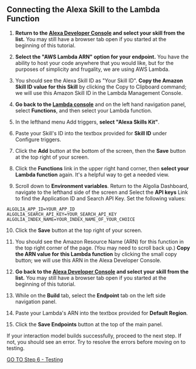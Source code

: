 ## Connecting the Alexa Skill to the Lambda Function

1.  **Return to the [Alexa Developer Console](https://developer.amazon.com/alexa/console/ask) and select your skill from the list.** You may still have a browser tab open if you started at the beginning of this tutorial.

2.  **Select the "AWS Lambda ARN" option for your endpoint.** You have the ability to host your code anywhere that you would like, but for the purposes of simplicity and frugality, we are using AWS Lambda.

3.  You should see the Alexa Skill ID as "Your Skill ID". **Copy the Amazon Skill ID value for this Skill** by clicking the Copy to Clipboard command; we will use this Amazon Skill ID in the Lambda Management Console.

4.  **Go back to the [Lambda console](https://console.aws.amazon.com/lambda/home)** and on the left hand navigation panel, select **Functions**, and then select your Lambda function.

5.  In the lefthand menu Add triggers, **select "Alexa Skills Kit"**.

6.  Paste your Skill's ID into the textbox provided for **Skill ID** under Configure triggers.

7.  Click the **Add** button at the bottom of the screen, then the **Save** button at the top right of your screen.

8. Click the **Functions** link in the upper right hand corner, then **select your Lambda function** again. It's a helpful way to get a needed view.

9. Scroll down to **Environment variables**. Return to the Algolia Dashboard, navigate to the lefthand side of the screen and Select the **API keys** Link to find the Application ID and Search API Key. Set the following values:
```
ALGOLIA_APP_ID=YOUR_APP_ID
ALGOLIA_SEARCH_API_KEY=YOUR_SEARCH_API_KEY
ALGOLIA_INDEX_NAME=YOUR_INDEX_NAME_OF_YOUR_CHOICE
``` 

10. Click the **Save** button at the top right of your screen.

11.  You should see the Amazon Resource Name (ARN) for this function in the top right corner of the page.  (You may need to scroll back up.) **Copy the ARN value for this Lambda function** by clicking the small copy button; we will use this ARN in the Alexa Developer Console.

12.  **Go back to the [Alexa Developer Console](https://developer.amazon.com/alexa/console/ask) and select your skill from the list.** You may still have a browser tab open if you started at the beginning of this tutorial.

13.  While on the **Build** tab, select the **Endpoint** tab on the left side navigation panel.

14.  Paste your Lambda's ARN into the textbox provided for **Default Region**.

15. Click the **Save Endpoints** button at the top of the main panel.

If your interaction model builds successfully, proceed to the next step. If not, you should see an error. Try to resolve the errors before moving on to testing.

[GO TO Step 6 - Testing](./alexa-test.md)